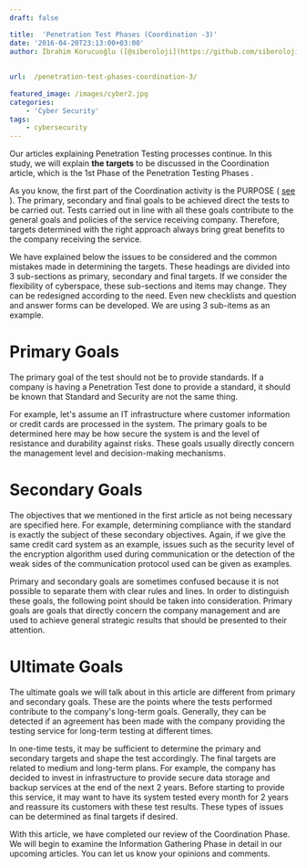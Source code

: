 ```yaml
---
draft: false

title:  'Penetration Test Phases (Coordination -3)'
date: '2016-04-20T23:13:00+03:00'
author: İbrahim Korucuoğlu ([@siberoloji](https://github.com/siberoloji))
 
 
url:  /penetration-test-phases-coordination-3/
 
featured_image: /images/cyber2.jpg
categories:
    - 'Cyber Security'
tags:
    - cybersecurity
---
```



Our articles explaining Penetration Testing processes continue. In this study, we will explain **the targets** to be discussed in the Coordination article, which is the 1st Phase of the Penetration Testing Phases   .



As you know, the first part of the Coordination activity is the PURPOSE ( <a href="https://www.siberoloji.com/sizma-testi-safhalari-nelerdir/" target="_blank" rel="noreferrer noopener">see</a> ). The primary, secondary and final goals to be achieved direct the tests to be carried out. Tests carried out in line with all these goals contribute to the general goals and policies of the service receiving company. Therefore, targets determined with the right approach always bring great benefits to the company receiving the service.



We have explained below the issues to be considered and the common mistakes made in determining the targets. These headings are divided into 3 sub-sections as primary, secondary and final targets. If we consider the flexibility of cyberspace, these sub-sections and items may change. They can be redesigned according to the need. Even new checklists and question and answer forms can be developed. We are using 3 sub-items as an example.



# Primary Goals



The primary goal of the test should not be to provide standards. If a company is having a Penetration Test done to provide a standard, it should be known that Standard and Security are not the same thing.



For example, let's assume an IT infrastructure where customer information or credit cards are processed in the system. The primary goals to be determined here may be how secure the system is and the level of resistance and durability against risks. These goals usually directly concern the management level and decision-making mechanisms.



# Secondary Goals



The objectives that we mentioned in the first article as not being necessary are specified here. For example, determining compliance with the standard is exactly the subject of these secondary objectives. Again, if we give the same credit card system as an example, issues such as the security level of the encryption algorithm used during communication or the detection of the weak sides of the communication protocol used can be given as examples.



Primary and secondary goals are sometimes confused because it is not possible to separate them with clear rules and lines. In order to distinguish these goals, the following point should be taken into consideration. Primary goals are goals that directly concern the company management and are used to achieve general strategic results that should be presented to their attention.



# Ultimate Goals



The ultimate goals we will talk about in this article are different from primary and secondary goals. These are the points where the tests performed contribute to the company's long-term goals. Generally, they can be detected if an agreement has been made with the company providing the testing service for long-term testing at different times.



In one-time tests, it may be sufficient to determine the primary and secondary targets and shape the test accordingly. The final targets are related to medium and long-term plans. For example, the company has decided to invest in infrastructure to provide secure data storage and backup services at the end of the next 2 years. Before starting to provide this service, it may want to have its system tested every month for 2 years and reassure its customers with these test results. These types of issues can be determined as final targets if desired.



With this article, we have completed our review of the Coordination Phase. We will begin to examine the Information Gathering Phase in detail in our upcoming articles. You can let us know your opinions and comments.
